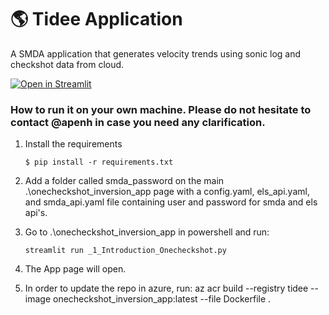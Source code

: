 # :earth_americas: Tidee Application

A SMDA application that generates velocity trends using sonic log and checkshot data from cloud.

[![Open in Streamlit](https://static.streamlit.io/badges/streamlit_badge_black_white.svg)](https://gdp-dashboard-template.streamlit.app/)

### How to run it on your own machine. Please do not hesitate to contact @apenh in case you need any clarification.

1. Install the requirements

   ```
   $ pip install -r requirements.txt
   ```
2. Add a folder called smda_password on the main .\onecheckshot_inversion_app page with a config.yaml, els_api.yaml, and smda_api.yaml file containing user and password for smda and els api's.

2. Go to .\onecheckshot_inversion_app in powershell and run:

   ```
   streamlit run _1_Introduction_Onecheckshot.py
   ```

3. The App page will open.

4. In order to update the repo in azure, run:
az acr build --registry tidee --image onecheckshot_inversion_app:latest --file Dockerfile .
